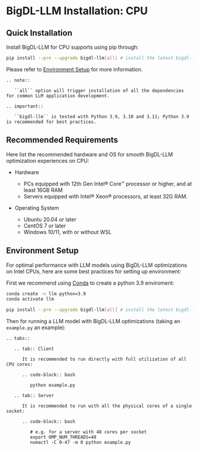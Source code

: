 # BigDL-LLM Installation: CPU

## Quick Installation

Install BigDL-LLM for CPU supports using pip through:

```bash
pip install --pre --upgrade bigdl-llm[all] # install the latest bigdl-llm nightly build with 'all' option
```

Please refer to [Environment Setup](#environment-setup) for more information.

```eval_rst
.. note::

   ``all`` option will trigger installation of all the dependencies for common LLM application development.

.. important::

   ``bigdl-llm`` is tested with Python 3.9, 3.10 and 3.11; Python 3.9 is recommended for best practices.
```

## Recommended Requirements

Here list the recommended hardware and OS for smooth BigDL-LLM optimization experiences on CPU:

* Hardware

  * PCs equipped with 12th Gen Intel® Core™ processor or higher, and at least 16GB RAM
  * Servers equipped with Intel® Xeon® processors, at least 32G RAM.

* Operating System

  * Ubuntu 20.04 or later
  * CentOS 7 or later
  * Windows 10/11, with or without WSL

## Environment Setup

For optimal performance with LLM models using BigDL-LLM optimizations on Intel CPUs, here are some best practices for setting up environment:

First we recommend using [Conda](https://docs.conda.io/en/latest/miniconda.html) to create a python 3.9 enviroment:

```bash
conda create -n llm python=3.9
conda activate llm

pip install --pre --upgrade bigdl-llm[all] # install the latest bigdl-llm nightly build with 'all' option
```

Then for running a LLM model with BigDL-LLM optimizations (taking an `example.py` an example):

```eval_rst	
.. tabs::

   .. tab:: Client

      It is recommended to run directly with full utilization of all CPU cores:

      .. code-block:: bash

         python example.py

   .. tab:: Server

      It is recommended to run with all the physical cores of a single socket:

      .. code-block:: bash

         # e.g. for a server with 48 cores per socket
         export OMP_NUM_THREADS=48
         numactl -C 0-47 -m 0 python example.py
```
